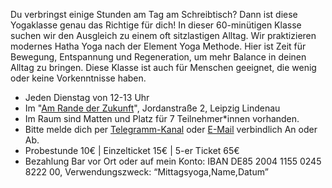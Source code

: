 Du verbringst einige Stunden am Tag am Schreibtisch? Dann ist diese Yogaklasse genau das Richtige für dich! In dieser 60-minütigen Klasse suchen wir den Ausgleich zu einem oft sitzlastigen Alltag. Wir praktizieren modernes Hatha Yoga nach der Element Yoga Methode. Hier ist Zeit für Bewegung, Entspannung und Regeneration, um mehr Balance in deinen Alltag zu bringen. Diese Klasse ist auch für Menschen geeignet, die wenig oder keine Vorkenntnisse haben.

* Jeden Dienstag von 12-13 Uhr
* Im "[Am Rande der Zukunft](https://maps.app.goo.gl/5bnPixEURjNNLczr5)", Jordanstraße 2, Leipzig Lindenau
* Im Raum sind Matten und Platz für 7 Teilnehmer*innen vorhanden.
* Bitte melde dich per [Telegramm-Kanal](https://t.me/yoga_mit_antonia) oder [E-Mail](mailto:yoga-mit-antonia@posteo.de) verbindlich An oder Ab.
* Probestunde 10€ | Einzelticket 15€ | 5-er Ticket 65€
* Bezahlung Bar vor Ort oder auf mein Konto: IBAN
DE85 2004 1155 0245 8222 00, Verwendungszweck: “Mittagsyoga,Name,Datum”
